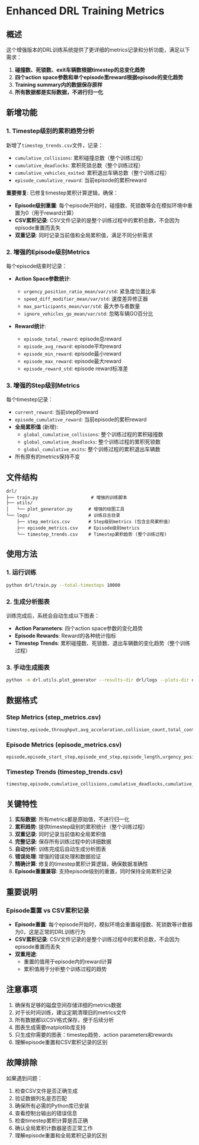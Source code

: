 # Enhanced DRL Training Metrics

## 概述

这个增强版本的DRL训练系统提供了更详细的metrics记录和分析功能，满足以下需求：

1. **碰撞数、死锁数、exit车辆数根据timestep的总变化趋势**
2. **四个action space参数和单个episode里reward根据episode的变化趋势**
3. **Training summary内的数据保存原样**
4. **所有数据都是实际数据，不进行归一化**

## 新增功能

### 1. Timestep级别的累积趋势分析

新增了`timestep_trends.csv`文件，记录：
- `cumulative_collisions`: 累积碰撞总数（整个训练过程）
- `cumulative_deadlocks`: 累积死锁总数（整个训练过程）
- `cumulative_vehicles_exited`: 累积退出车辆总数（整个训练过程）
- `episode_cumulative_reward`: 当前episode的累积reward

**重要修复**: 已修复timestep累积计算逻辑，确保：
- **Episode级别重置**: 每个episode开始时，碰撞数、死锁数等会在模拟环境中重置为0（用于reward计算）
- **CSV累积记录**: CSV文件记录的是整个训练过程中的累积总数，不会因为episode重置而丢失
- **双重记录**: 同时记录当前值和全局累积值，满足不同分析需求

### 2. 增强的Episode级别Metrics

每个episode结束时记录：
- **Action Space参数统计**:
  - `urgency_position_ratio_mean/var/std`: 紧急度位置比率
  - `speed_diff_modifier_mean/var/std`: 速度差异修正器
  - `max_participants_mean/var/std`: 最大参与者数量
  - `ignore_vehicles_go_mean/var/std`: 忽略车辆GO百分比

- **Reward统计**:
  - `episode_total_reward`: episode总reward
  - `episode_avg_reward`: episode平均reward
  - `episode_min_reward`: episode最小reward
  - `episode_max_reward`: episode最大reward
  - `episode_reward_std`: episode reward标准差

### 3. 增强的Step级别Metrics

每个timestep记录：
- `current_reward`: 当前step的reward
- `episode_cumulative_reward`: 当前episode的累积reward
- **全局累积值** (新增):
  - `global_cumulative_collisions`: 整个训练过程的累积碰撞数
  - `global_cumulative_deadlocks`: 整个训练过程的累积死锁数
  - `global_cumulative_exits`: 整个训练过程的累积退出车辆数
- 所有原有的metrics保持不变

## 文件结构

```
drl/
├── train.py                    # 增强的训练脚本
├── utils/
│   └── plot_generator.py      # 增强的绘图工具
└── logs/                      # 训练日志目录
    ├── step_metrics.csv       # Step级别metrics (包含全局累积值)
    ├── episode_metrics.csv    # Episode级别metrics
    └── timestep_trends.csv    # Timestep累积趋势 (整个训练过程)
```

## 使用方法

### 1. 运行训练

```bash
python drl/train.py --total-timesteps 10000
```

### 2. 生成分析图表

训练完成后，系统会自动生成以下图表：

- **Action Parameters**: 四个action space参数的变化趋势
- **Episode Rewards**: Reward的各种统计指标
- **Timestep Trends**: 累积碰撞数、死锁数、退出车辆数的变化趋势（整个训练过程）

### 3. 手动生成图表

```bash
python -m drl.utils.plot_generator --results-dir drl/logs --plots-dir drl/plots
```

## 数据格式

### Step Metrics (step_metrics.csv)
```csv
timestep,episode,throughput,avg_acceleration,collision_count,total_controlled,vehicles_exited,urgency_position_ratio,speed_diff_modifier,max_participants_per_auction,ignore_vehicles_go,deadlocks_detected,deadlock_severity,current_reward,episode_cumulative_reward,global_cumulative_collisions,global_cumulative_deadlocks,global_cumulative_exits
```

### Episode Metrics (episode_metrics.csv)
```csv
episode,episode_start_step,episode_end_step,episode_length,urgency_position_ratio_mean,urgency_position_ratio_var,urgency_position_ratio_std,speed_diff_modifier_mean,speed_diff_modifier_var,speed_diff_modifier_std,max_participants_mean,max_participants_var,max_participants_std,ignore_vehicles_go_mean,ignore_vehicles_go_var,ignore_vehicles_go_std,total_vehicles_exited,total_collisions,total_deadlocks,max_deadlock_severity,avg_throughput,avg_acceleration,total_controlled_vehicles,episode_total_reward,episode_avg_reward,episode_min_reward,episode_max_reward,episode_reward_std
```

### Timestep Trends (timestep_trends.csv)
```csv
timestep,episode,cumulative_collisions,cumulative_deadlocks,cumulative_vehicles_exited,current_collision_count,current_deadlocks_detected,current_vehicles_exited,current_reward,episode_cumulative_reward
```

## 关键特性

1. **实际数据**: 所有metrics都是原始值，不进行归一化
2. **累积趋势**: 提供timestep级别的累积统计（整个训练过程）
3. **双重记录**: 同时记录当前值和全局累积值
4. **完整记录**: 保存所有训练过程中的详细数据
5. **自动分析**: 训练完成后自动生成分析图表
6. **错误处理**: 增强的错误处理和数据验证
7. **精确计算**: 修复的timestep累积计算逻辑，确保数据准确性
8. **Episode重置兼容**: 支持episode级别的重置，同时保持全局累积记录

## 重要说明

### Episode重置 vs CSV累积记录

- **Episode重置**: 每个episode开始时，模拟环境会重置碰撞数、死锁数等计数器为0，这是正常的DRL训练行为
- **CSV累积记录**: CSV文件记录的是整个训练过程中的累积总数，不会因为episode重置而丢失
- **双重用途**: 
  - 重置的值用于episode内的reward计算
  - 累积值用于分析整个训练过程的趋势

## 注意事项

1. 确保有足够的磁盘空间存储详细的metrics数据
2. 对于长时间训练，建议定期清理旧的metrics文件
3. 所有数据都以CSV格式保存，便于后续分析
4. 图表生成需要matplotlib库支持
5. 只生成你需要的图表：timestep趋势、action parameters和rewards
6. 理解episode重置和CSV累积记录的区别

## 故障排除

如果遇到问题：

1. 检查CSV文件是否正确生成
2. 验证数据列名是否匹配
3. 确保所有必需的Python库已安装
4. 查看控制台输出的错误信息
5. 检查timestep累积计算是否正确
6. 确认全局累积计数器是否正常工作
7. 理解episode重置和全局累积记录的区别
